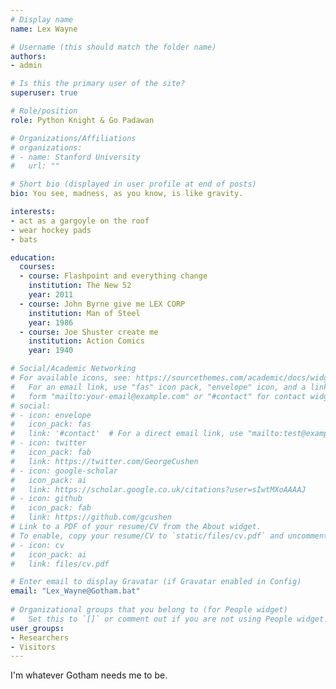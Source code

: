 ```yaml
---
# Display name
name: Lex Wayne

# Username (this should match the folder name)
authors:
- admin

# Is this the primary user of the site?
superuser: true

# Role/position
role: Python Knight & Go Padawan

# Organizations/Affiliations
# organizations:
# - name: Stanford University
#   url: ""

# Short bio (displayed in user profile at end of posts)
bio: You see, madness, as you know, is like gravity. 

interests:
- act as a gargoyle on the roof
- wear hockey pads
- bats

education:
  courses:
  - course: Flashpoint and everything change
    institution: The New 52
    year: 2011
  - course: John Byrne give me LEX CORP
    institution: Man of Steel
    year: 1986
  - course: Joe Shuster create me
    institution: Action Comics
    year: 1940

# Social/Academic Networking
# For available icons, see: https://sourcethemes.com/academic/docs/widgets/#icons
#   For an email link, use "fas" icon pack, "envelope" icon, and a link in the
#   form "mailto:your-email@example.com" or "#contact" for contact widget.
# social:
# - icon: envelope
#   icon_pack: fas
#   link: '#contact'  # For a direct email link, use "mailto:test@example.org".
# - icon: twitter
#   icon_pack: fab
#   link: https://twitter.com/GeorgeCushen
# - icon: google-scholar
#   icon_pack: ai
#   link: https://scholar.google.co.uk/citations?user=sIwtMXoAAAAJ
# - icon: github
#   icon_pack: fab
#   link: https://github.com/gcushen
# Link to a PDF of your resume/CV from the About widget.
# To enable, copy your resume/CV to `static/files/cv.pdf` and uncomment the lines below.  
# - icon: cv
#   icon_pack: ai
#   link: files/cv.pdf

# Enter email to display Gravatar (if Gravatar enabled in Config)
email: "Lex_Wayne@Gotham.bat"
  
# Organizational groups that you belong to (for People widget)
#   Set this to `[]` or comment out if you are not using People widget.  
user_groups:
- Researchers
- Visitors
---
```


I'm whatever Gotham needs me to be.
